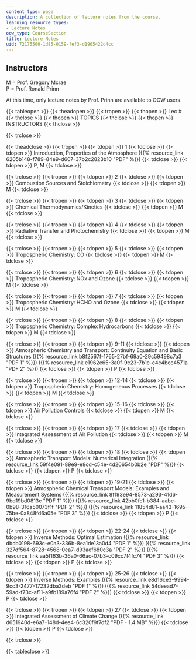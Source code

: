 ```yaml
---
content_type: page
description: A collection of lecture notes from the course.
learning_resource_types:
- Lecture Notes
ocw_type: CourseSection
title: Lecture Notes
uid: 72175500-1d85-0159-fef3-d1905422d4cc
---
```


Instructors
-----------

M = Prof. Gregory Mcrae  
P = Prof. Ronald Prinn

At this time, only lecture notes by Prof. Prinn are available to OCW users.

{{< tableopen >}}
{{< theadopen >}}
{{< tropen >}}
{{< thopen >}}
Lec #
{{< thclose >}}
{{< thopen >}}
TOPICS
{{< thclose >}}
{{< thopen >}}
INSTRUCTORS
{{< thclose >}}

{{< trclose >}}

{{< theadclose >}}
{{< tropen >}}
{{< tdopen >}}
1
{{< tdclose >}}
{{< tdopen >}}
Introduction, Properties of the Atmosphere ({{% resource_link 6205b148-f789-84e9-d607-37b2c2823b10 "PDF" %}})
{{< tdclose >}}
{{< tdopen >}}
P, M
{{< tdclose >}}

{{< trclose >}}
{{< tropen >}}
{{< tdopen >}}
2
{{< tdclose >}}
{{< tdopen >}}
Combustion Sources and Stoichiometry
{{< tdclose >}}
{{< tdopen >}}
M
{{< tdclose >}}

{{< trclose >}}
{{< tropen >}}
{{< tdopen >}}
3
{{< tdclose >}}
{{< tdopen >}}
Chemical Thermodynamics/Kinetics
{{< tdclose >}}
{{< tdopen >}}
M
{{< tdclose >}}

{{< trclose >}}
{{< tropen >}}
{{< tdopen >}}
4
{{< tdclose >}}
{{< tdopen >}}
Radiative Transfer and Photochemistry
{{< tdclose >}}
{{< tdopen >}}
M
{{< tdclose >}}

{{< trclose >}}
{{< tropen >}}
{{< tdopen >}}
5
{{< tdclose >}}
{{< tdopen >}}
Tropospheric Chemistry: CO
{{< tdclose >}}
{{< tdopen >}}
M
{{< tdclose >}}

{{< trclose >}}
{{< tropen >}}
{{< tdopen >}}
6
{{< tdclose >}}
{{< tdopen >}}
Tropospheric Chemistry: NOx and Ozone
{{< tdclose >}}
{{< tdopen >}}
M
{{< tdclose >}}

{{< trclose >}}
{{< tropen >}}
{{< tdopen >}}
7
{{< tdclose >}}
{{< tdopen >}}
Tropospheric Chemistry: HCHO and Ozone
{{< tdclose >}}
{{< tdopen >}}
M
{{< tdclose >}}

{{< trclose >}}
{{< tropen >}}
{{< tdopen >}}
8
{{< tdclose >}}
{{< tdopen >}}
Tropospheric Chemistry: Complex Hydrocarbons
{{< tdclose >}}
{{< tdopen >}}
M
{{< tdclose >}}

{{< trclose >}}
{{< tropen >}}
{{< tdopen >}}
9-11
{{< tdclose >}}
{{< tdopen >}}
Atmospheric Chemistry and Transport: Continuity Equation and Basic Structures ({{% resource_link b8f2567f-1765-27bf-69a0-29c59498c7a3 "PDF 1" %}}) ({{% resource_link e1962e65-3a0f-9c23-7b1e-c4c4bcc4571a "PDF 2" %}})
{{< tdclose >}}
{{< tdopen >}}
P
{{< tdclose >}}

{{< trclose >}}
{{< tropen >}}
{{< tdopen >}}
12-14
{{< tdclose >}}
{{< tdopen >}}
Tropospheric Chemistry: Homogeneous Processes
{{< tdclose >}}
{{< tdopen >}}
M
{{< tdclose >}}

{{< trclose >}}
{{< tropen >}}
{{< tdopen >}}
15-16
{{< tdclose >}}
{{< tdopen >}}
Air Pollution Controls
{{< tdclose >}}
{{< tdopen >}}
M
{{< tdclose >}}

{{< trclose >}}
{{< tropen >}}
{{< tdopen >}}
17
{{< tdclose >}}
{{< tdopen >}}
Integrated Assessment of Air Pollution
{{< tdclose >}}
{{< tdopen >}}
M
{{< tdclose >}}

{{< trclose >}}
{{< tropen >}}
{{< tdopen >}}
18
{{< tdclose >}}
{{< tdopen >}}
Atmospheric Transport Models: Numerical Integration ({{% resource_link 59f4e091-89e9-e8cd-c54e-4d20654b0b2e "PDF" %}})
{{< tdclose >}}
{{< tdopen >}}
P
{{< tdclose >}}

{{< trclose >}}
{{< tropen >}}
{{< tdopen >}}
19-21
{{< tdclose >}}
{{< tdopen >}}
Atmospheric Chemical Transport Models: Examples and Measurement Systems ({{% resource_link 8f193e94-8573-a293-41d6-9bd19bd0813c "PDF 1" %}}) ({{% resource_link 42bb0fc1-b384-aabe-0b98-316a50073f1f "PDF 2" %}}) ({{% resource_link 11854d81-aa43-1695-75be-0a848fd6a05e "PDF 3" %}})
{{< tdclose >}}
{{< tdopen >}}
P
{{< tdclose >}}

{{< trclose >}}
{{< tropen >}}
{{< tdopen >}}
22-24
{{< tdclose >}}
{{< tdopen >}}
Inverse Methods: Optimal Estimation ({{% resource_link dbcb0198-693c-e0a3-336b-8ea1de13a0d4 "PDF 1" %}}) ({{% resource_link 327df564-8728-4568-0ea7-d93aef680c3a "PDF 2" %}}) ({{% resource_link aa5f163b-36a0-66ac-07b3-c09cc7f4fc74 "PDF 3" %}})
{{< tdclose >}}
{{< tdopen >}}
P
{{< tdclose >}}

{{< trclose >}}
{{< tropen >}}
{{< tdopen >}}
25-26
{{< tdclose >}}
{{< tdopen >}}
Inverse Methods: Examples ({{% resource_link e8d16ce3-9994-9cc3-2477-17232dba3deb "PDF 1" %}}) ({{% resource_link 54deead7-59ad-f73c-af11-a9fb189a76f4 "PDF 2" %}})
{{< tdclose >}}
{{< tdopen >}}
P
{{< tdclose >}}

{{< trclose >}}
{{< tropen >}}
{{< tdopen >}}
27
{{< tdclose >}}
{{< tdopen >}}
Integrated Assessment of Climate Change ({{% resource_link d651940d-e6a7-148d-4ee4-6c320f9f7df2 "PDF - 1.4 MB" %}})
{{< tdclose >}}
{{< tdopen >}}
P
{{< tdclose >}}

{{< trclose >}}

{{< tableclose >}}